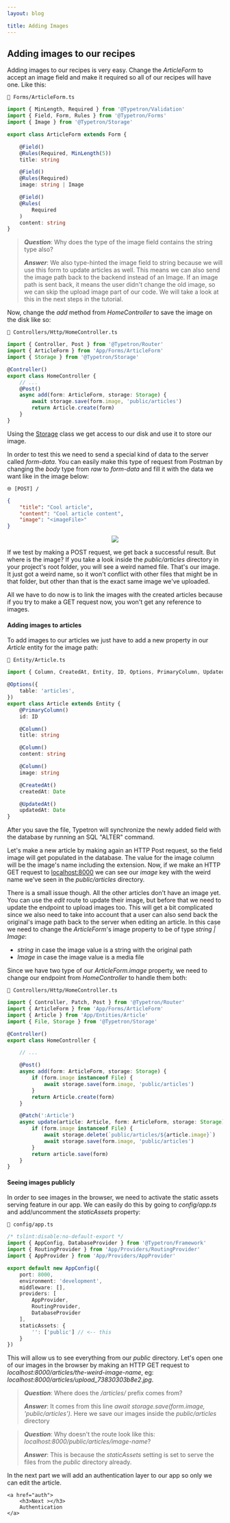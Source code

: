 ```yaml
---
layout: blog

title: Adding Images
---
```


## Adding images to our recipes

Adding images to our recipes is very easy. Change the _ArticleForm_ to accept an image field and make it required so all
of our recipes will have one. Like this:

```file-path
📁 Forms/ArticleForm.ts
```

```ts
import { MinLength, Required } from '@Typetron/Validation'
import { Field, Form, Rules } from '@Typetron/Forms'
import { Image } from '@Typetron/Storage'

export class ArticleForm extends Form {

    @Field()
    @Rules(Required, MinLength(5))
    title: string

    @Field()
    @Rules(Required)
    image: string | Image

    @Field()
    @Rules(
        Required
    )
    content: string
}
```

> _**Question**_: Why does the type of the image field contains the string type also?
> 
> _**Answer**_: We also type-hinted the image field to string because we will use this form to update articles as well.
> This means we can also send the image path back to the backend instead of an Image. If an image path is sent back, it
> means the user didn't change the old image, so we can skip the upload image part of our code. We will take a look at
> this in the next steps in the tutorial.


Now, change the _add_ method from _HomeController_ to save the image on the disk like so:

```file-path
📁 Controllers/Http/HomeController.ts
```

```ts
import { Controller, Post } from '@Typetron/Router'
import { ArticleForm } from 'App/Forms/ArticleForm'
import { Storage } from '@Typetron/Storage'

@Controller()
export class HomeController {
    // ...
    @Post()
    async add(form: ArticleForm, storage: Storage) {
        await storage.save(form.image, 'public/articles')
        return Article.create(form)
    }
}
```

Using the [Storage](/docs/storage) class we get access to our disk and use it to store our image.

In order to test this we need to send a special kind of data to the server called
_form-data_. You can easily make this type of request from Postman by changing the
_body_ type from _raw_ to _form-data_ and fill it with the data we want like in the image below:


```file-path
🌐 [POST] /
```
```json
{
    "title": "Cool article",
    "content": "Cool article content",
    "image": "<imageFile>"
}
```

<p align="center" class="window">
  <img src="/images/tutorials/blog/adding-image.jpg" />
</p> 

If we test by making a POST request, we get back a successful result. But where is the image? If you take a look inside
the _public/articles_ directory in your project's root folder, you will see a weird named file. That's our image. It
just got a weird name, so it won't conflict with other files that might be in that folder, but other than that is the
exact same image we've uploaded.

All we have to do now is to link the images with the created articles because if you try to make a GET request now, you
won't get any reference to images.

#### Adding images to articles

To add images to our articles we just have to add a new property in our _Article_ entity for the image path:

```file-path
📁 Entity/Article.ts
```

```ts
import { Column, CreatedAt, Entity, ID, Options, PrimaryColumn, UpdatedAt } from '@Typetron/Database'

@Options({
    table: 'articles',
})
export class Article extends Entity {
    @PrimaryColumn()
    id: ID

    @Column()
    title: string

    @Column()
    content: string

    @Column()
    image: string

    @CreatedAt()
    createdAt: Date

    @UpdatedAt()
    updatedAt: Date
}
```

After you save the file, Typetron will synchronize the newly added field with the database by running an SQL "ALTER"
command.

Let's make a new article by making again an HTTP Post request, so the field image will get populated in the database.
The value for the image column will be the image's name including the extension. Now, if we make an HTTP GET request
to [localhost:8000](http://localhost:8000) we can see our _image_ key with the weird name we've seen in the 
_public/articles_ directory.

There is a small issue though. All the other articles don't have an image yet. You can use the _edit_ route to update
their image, but before that we need to update the endpoint to upload images too. This will get a bit complicated since
we also need to take into account that a user can also send back the original's image path back to the server when
editing an article. In this case we need to change the _ArticleForm_'s image property to be of type _string | Image_:

- _string_ in case the image value is a string with the original path
- _Image_ in case the image value is a media file

Since we have two type of our _ArticleForm.image_ property, we need to change our endpoint from _HomeController_ to
handle them both:

```file-path
📁 Controllers/Http/HomeController.ts
```

```ts
import { Controller, Patch, Post } from '@Typetron/Router'
import { ArticleForm } from 'App/Forms/ArticleForm'
import { Article } from 'App/Entities/Article'
import { File, Storage } from '@Typetron/Storage'

@Controller()
export class HomeController {

    // ...

    @Post()
    async add(form: ArticleForm, storage: Storage) {
        if (form.image instanceof File) {
            await storage.save(form.image, 'public/articles')
        }
        return Article.create(form)
    }

    @Patch(':Article')
    async update(article: Article, form: ArticleForm, storage: Storage) {
        if (form.image instanceof File) {
            await storage.delete(`public/articles/${article.image}`)
            await storage.save(form.image, 'public/articles')
        }
        return article.save(form)
    }
}

```

#### Seeing images publicly

In order to see images in the browser, we need to activate the static assets serving feature in our app. We can easily
do this by going to _config/app.ts_ and add/uncomment the _staticAssets_ property:

```file-path
📁 config/app.ts
```

```ts
/* tslint:disable:no-default-export */
import { AppConfig, DatabaseProvider } from '@Typetron/Framework'
import { RoutingProvider } from 'App/Providers/RoutingProvider'
import { AppProvider } from 'App/Providers/AppProvider'

export default new AppConfig({
    port: 8000,
    environment: 'development',
    middleware: [],
    providers: [
        AppProvider,
        RoutingProvider,
        DatabaseProvider
    ],
    staticAssets: {
        '': ['public'] // <-- this
    }
})
```

This will allow us to see everything from our _public_ directory. Let's open one of our images in the browser by making
an HTTP GET request to _localhost:8000/articles/the-weird-image-name_, 
eg: _localhost:8000/articles/upload_73830303b8e2.jpg_. 

> _**Question**_: Where does the _/articles/_ prefix comes from?
>
> _**Answer**_: It comes from this line  _await storage.save(form.image, 'public/articles')_. Here we save our images 
> inside the _public/articles_ directory

> _**Question**_: Why doesn't the route look like this: _localhost:8000/public/articles/image-name_?
>
> _**Answer**_: This is because the _staticAssets_ setting is set to serve the files from the _public_ directory already.


<div class="tutorial-next-page">
    In the next part we will add an authentication layer to our app so only we can edit the article.

    <a href="auth">
        <h3>Next ></h3>
        Authentication
    </a>

</div>
